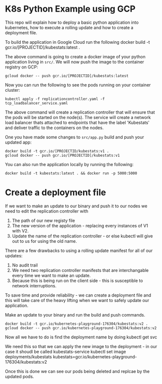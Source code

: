 K8s Python Example using GCP
==============

This repo will explain how to deploy a basic python application into
kubernetes, how to execute a rolling update and how to create a deployment file.

To build the application in Google Cloud run the following
	docker build -t gcr.io/[PROJECTID]/kubestats:latest .


The above command is going to create a docker image of your python application
living in `src/`. We will now push the image to the container registry on GCP:

	gcloud docker -- push gcr.io/[PROJECTID]/kubestats:latest

Now you can run the following to see the pods running on your container cluster:

	kubectl apply -f replicationcontroller.yaml -f tcp_loadbalancer_service.yaml

The above command will create a replication controller that will ensure that the pods will be started on the node(s). The service will create a network load balancer thats attached to endpoints that have the label 'Kubestats' and deliver traffic to the containers on the nodes.

One you have made some changes to `src/app.py` build and push your updated app:

	docker build -t gcr.io/[PROJECTID/kubestats:v1 .
	gcloud docker -- push gcr.io/[PROJECTID]/kubestats:v1

You can also run the application locally by running the following:

	docker build -t kubestats:latest . && docker run -p 5000:5000

Create a deployment file
=======================

If we want to make an update to our binary and push it to our nodes we need to edit the replication controller with 

1. The path of our new registy file
2. The new version of the application - replacing every instances of V1 with V2. 
3. Update the name of the replication controller - or else kubectl will give out to us for using the old name.

There are a few drawbacks to using a rolling update manifest for all of our updates:
1. No audit trail
2. We need two replication controller manifests that are interchangable every time we want to make an update.
3. Because this is being run on the client side - this is susceptible to network interruptions.

To save time and provide reliability - we can create a deployment file and this will take care of the heavy lifting when we want to safely update our application.

Make an update to your binary and run the build and push commands.

	docker build -t gcr.io/kubernetes-playground-176304/kubestats:v2 .
	gcloud docker -- push gcr.io/kubernetes-playground-176304/kubestats:v2

Now all we have to do is find the deployment name by doing
	kubectl get svc

We need this so that we can apply the new image to the deployment - in our case it shoudl be called kubestats-service
	kubectl set image deployments/kubestats kubestats=gcr.io/kubernetes-playground-176304/kubestats:v2

Once this is done we can see our pods being deleted and replcae by the updated pods.







